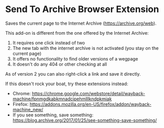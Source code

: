 # Send To Archive Browser Extension
Saves the current page to the Internet Archive (https://archive.org/web).

This add-on is different from the one offered by the Internet Archive:

1. It requires one click instead of two
2. The new tab with the internet archive is not activated (you stay on the current page)
3. It offers no functionality to find older versions of a wegpage
4. It doesn't do any 404 or other checking at all

As of version 2 you can also right-click a link and save it directly.

If this doesn't rock your boat, try these extensions instead: 

* Chrome: https://chrome.google.com/webstore/detail/wayback-machine/fpnmgdkabkmnadcjpehmlllkndpkmiak
* Firefox: https://addons.mozilla.org/en-US/firefox/addon/wayback-machine_new/
* If you see something, save something: https://blog.archive.org/2017/01/25/see-something-save-something/